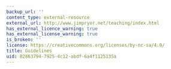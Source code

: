 ```yaml
---
backup_url: ''
content_type: external-resource
external_url: http://www.jimpryor.net/teaching/index.html
has_external_licence_warning: true
has_external_license_warning: true
is_broken: ''
license: https://creativecommons.org/licenses/by-nc-sa/4.0/
title: Guidelines
uid: 82863794-7925-4c12-abdf-6a4f1125135a
---
```

